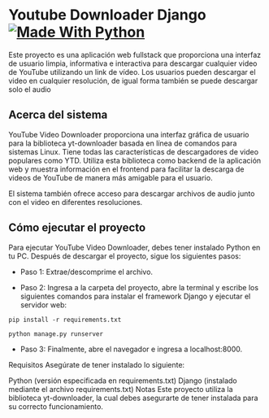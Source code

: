 # Youtube Downloader Django  [![Made With Python](https://img.shields.io/badge/Made_With-Python-blue)](http://golang.org)

Este proyecto es una aplicación web fullstack que proporciona una interfaz de usuario limpia, informativa e interactiva para descargar cualquier video de YouTube utilizando un link de vídeo. Los usuarios pueden descargar el video en cualquier resolución, de igual forma también se puede descargar solo el audio

## Acerca del sistema
YouTube Video Downloader proporciona una interfaz gráfica de usuario para la biblioteca yt-downloader basada en línea de comandos para sistemas Linux. Tiene todas las características de descargadores de video populares como YTD. Utiliza esta biblioteca como backend de la aplicación web y muestra información en el frontend para facilitar la descarga de videos de YouTube de manera más amigable para el usuario.

El sistema también ofrece acceso para descargar archivos de audio junto con el video en diferentes resoluciones.

## Cómo ejecutar el proyecto
Para ejecutar YouTube Video Downloader, debes tener instalado Python en tu PC. Después de descargar el proyecto, sigue los siguientes pasos:

- Paso 1: Extrae/descomprime el archivo.

- Paso 2: Ingresa a la carpeta del proyecto, abre la terminal y escribe los siguientes comandos para instalar el framework Django y ejecutar el servidor web:


`` pip install -r requirements.txt ``


`` python manage.py runserver ``

- Paso 3: Finalmente, abre el navegador e ingresa a localhost:8000.

Requisitos
Asegúrate de tener instalado lo siguiente:

Python (versión especificada en requirements.txt)
Django (instalado mediante el archivo requirements.txt)
Notas
Este proyecto utiliza la biblioteca yt-downloader, la cual debes asegurarte de tener instalada para su correcto funcionamiento.
